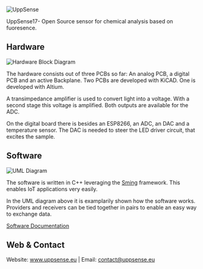 ![UppSense](http://uppsense.eu/wp-content/uploads/2017/07/cropped-logo-final-version.png)

UppSense17- Open Source sensor for chemical analysis based on fuoresence.
 
## Hardware
![Hardware Block Diagram](http://uppsense.eu/github_pics/block_smaller.png)

The hardware consists out of three PCBs so far: An analog PCB, a digital PCB and an active Backplane. Two PCBs are developed with KiCAD. One is developed with Altium.

A transimpedance amplifier is used to convert light into a voltage. With a
second stage this voltage is amplified. Both outputs are available for the ADC. 

On the digital board there is besides an ESP8266, an ADC, an DAC and a temperature
sensor. The DAC is needed to steer the LED driver circuit, that excites the
sample. 
 
## Software
![UML Diagram](http://uppsense.eu/github_pics/uml.jpg)

The software is written in C++ leveraging the
[Sming](https://github.com/SmingHub/Sming) framework. This enables IoT
applications very easily.

In the UML diagram above it is examplarily shown how the software works. Providers
and receivers can be tied together in pairs to enable an easy way to exchange
data. 

[Software Documentation](http://uppsense.eu/swdoc/)

## Web & Contact
Website: www.uppsense.eu | Email: contact@uppsense.eu

